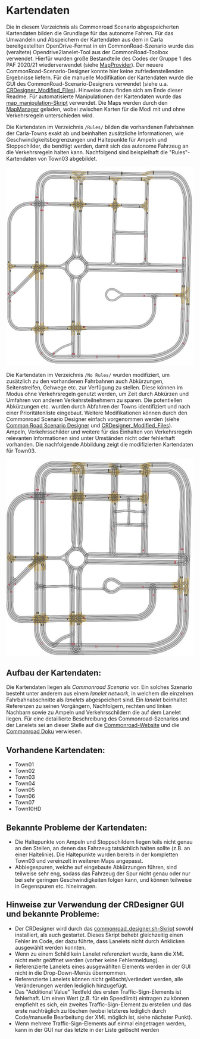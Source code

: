 # Kartendaten

Die in diesem Verzeichnis als Commonroad Scenario abgespeicherten Kartendaten bilden die Grundlage für das autonome Fahren. Für das Umwandeln und Abspeichern der Kartendaten aus dem in Carla bereitgestellten OpenDrive-Format in ein CommonRoad-Szenario wurde das (veraltete) Opendrive2lanelet-Tool aus der CommonRoad-Toolbox verwendet. Hierfür wurden große Bestandteile des Codes der Gruppe 1 des PAF 2020/21 wiederverwendet (siehe [MapProvider](https://github.com/ll7/psaf1/blob/master/psaf_ros/psaf_global_planner/src/psaf_global_planner/map_provider/map_provider.py)). Der neuere CommonRoad-Scenario-Designer konnte hier keine zufriedenstellenden Ergebnisse liefern. Für die manuelle Modifikation der Kartendaten wurde die GUI des CommonRoad-Scenario-Designers verwendet (siehe u.a. [CRDesigner_Modified_Files](../CRDesigner_Modified_Files/)). Hinweise dazu finden sich am Ende dieser Readme. Für automatisierte Manipulationen der Kartendaten wurde das [map_manipulation-Skript](../paf_ros/paf_map_manipulation/) verwendet. Die Maps werden durch den [MapManager](../paf_ros/paf_planning/src/classes/MapManager.py) geladen, wobei zwischen Karten für die Modi mit und ohne Verkehrsregeln unterschieden wird.

Die Kartendaten im Verzeichnis `/Rules/` bilden die vorhandenen Fahrbahnen der Carla-Towns exakt ab und beinhalten zusätzliche Informationen, wie Geschwindigkeitsbegrenzungen und Haltepunkte für Ampeln und Stoppschilder, die benötigt werden, damit sich das autonome Fahrzeug an die Verkehrsregeln halten kann. Nachfolgend sind beispielhaft die "Rules"-Kartendaten von Town03 abgebildet.

![](../docs/imgs/town03rules.JPG)

Die Kartendaten im Verzeichnis `/No Rules/` wurden modifiziert, um zusätzlich zu den vorhandenen Fahrbahnen auch Abkürzungen, Seitenstreifen, Gehwege etc. zur Verfügung zu stellen. Diese können im Modus ohne Verkehrsregeln genutzt werden, um Zeit durch Abkürzen und Umfahren von anderen Verkehrsteilnehmern zu sparen. Die potentiellen Abkürzungen etc. wurden durch Abfahren der Towns identifiziert und nach einer Prioritätenliste eingebaut. Weitere Modifikationen können durch den Commonroad Scenario Designer einfach vorgenommen werden (siehe [Common Road Scenario Designer](https://commonroad.in.tum.de/scenario-designer) und [CRDesigner_Modified_Files](../CRDesigner_Modified_Files)). Ampeln, Verkehrsschilder und weitere für das Einhalten von Verkehrsregeln relevanten Informationen sind unter Umständen nicht oder fehlerhaft vorhanden. Die nachfolgende Abbildung zeigt die modifizierten Kartendaten für Town03.

![](../docs/imgs/town03norules.JPG)

## Aufbau der Kartendaten:

Die Kartendaten liegen als *Commonroad Scenario* vor. Ein solches Szenario besteht unter anderem aus einem *lanelet network*, in welchem die einzelnen Fahrbahnabschnitte als *lanelets* abgespeichert sind. Ein *lanelet* beinhaltet Referenzen zu seinen Vorgängern, Nachfolgern, rechten und linken Nachbarn sowie zu Ampeln und Verkehrsschildern die auf dem Lanelet liegen. Für eine detaillierte Beschreibung des Commonroad-Szenarios und der Lanelets sei an dieser Stelle auf die [Commonroad-Website](https://commonroad.in.tum.de/tutorials/commonroad-interface) und die [Commonroad Doku](https://commonroad-io.readthedocs.io/en/latest/) verwiesen.

## Vorhandene Kartendaten:

- Town01
- Town02
- Town03
- Town04
- Town05
- Town06
- Town07
- Town10HD

## Bekannte Probleme der Kartendaten:

- Die Haltepunkte von Ampeln und Stoppschildern liegen teils nicht genau an den Stellen, an denen das Fahrzeug tatsächlich halten sollte (z.B. an einer Haltelinie). Die Haltepunkte wurden bereits in der kompletten Town03 und vereinzelt in weiteren Maps angepasst.
- Abbiegespuren, welche auf eingebaute Abkürzungen führen, sind teilweise sehr eng, sodass das Fahrzeug der Spur nicht genau oder nur bei sehr geringen Geschwindigkeiten folgen kann, und können teilweise in Gegenspuren etc. hineinragen.

## Hinweise zur Verwendung der CRDesigner GUI und bekannte Probleme:

- Der CRDesigner wird durch das [commonroad_designer.sh-Skript](../scripts/commonroad_designer.sh) sowohl installiert, als auch gestartet. Dieses Skript behebt gleichzeitig einen Fehler im Code, der dazu führte, dass Lanelets nicht durch Anklicken ausgewählt werden konnten.
- Wenn zu einem Schild kein Lanelet referenziert wurde, kann die XML nicht mehr geöffnet werden (vorher keine Fehlermeldung).
- Referenzierte Lanelets eines ausgewählten Elements werden in der GUI nicht in die Drop-Down-Menüs übernommen.
- Referenzierte Lanelets können nicht gelöscht/verändert werden, alle Veränderungen werden lediglich hinzugefügt.
- Das "Additional Value" Textfeld des ersten Traffic-Sign-Elements ist fehlerhaft. Um einen Wert (z.B. für ein Speedlimit) eintragen zu können empfiehlt es sich, ein zweites Traffic-Sign-Element zu erstellen und das erste nachträglich zu löschen (wobei letzteres lediglich durch Code/manuelle Bearbeitung der XML möglich ist, siehe nächster Punkt).
- Wenn mehrere Traffic-Sign-Elements auf einmal eingetragen werden, kann in der GUI nur das letzte in der Liste gelöscht werden
